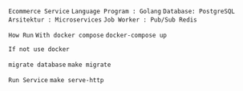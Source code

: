 `` Ecommerce Service ``
``Language Program : Golang``
``Database: PostgreSQL``
``Arsitektur : Microservices``
``Job Worker : Pub/Sub Redis``


``How Run`` 
``With docker compose``
``docker-compose up``

``If not use docker``

``migrate database``
``make migrate``

``Run Service``
``make serve-http``
